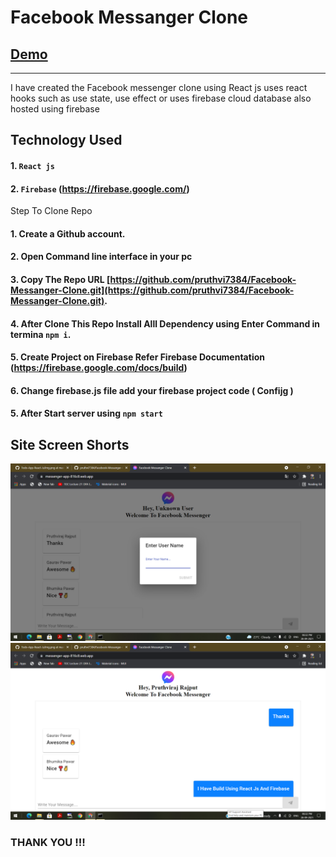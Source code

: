 # Facebook Messanger Clone
## [Demo](https://messenger-app-816c8.web.app/)
--------

I have created the Facebook messenger clone using React js uses react hooks such as use state, use effect or uses firebase cloud database also hosted using firebase

## Technology Used

#### 1. `React js`
#### 2. `Firebase` (https://firebase.google.com/)


Step To Clone Repo

#### 1. Create a Github account.
#### 2. Open Command line interface in your pc
#### 3. Copy The Repo URL [https://github.com/pruthvi7384/Facebook-Messanger-Clone.git](https://github.com/pruthvi7384/Facebook-Messanger-Clone.git).
#### 4. After Clone This Repo Install Alll Dependency using Enter Command in termina `npm i`.
#### 5. Create Project on Firebase Refer Firebase Documentation (https://firebase.google.com/docs/build)
#### 6. Change firebase.js file add your firebase project code ( Confijg )
#### 5. After Start server using  `npm start`

Site Screen Shorts 
-----

<img src="https://github.com/pruthvi7384/Facebook-Messanger-Clone/blob/master/img/img1.png">

<img src="https://github.com/pruthvi7384/Facebook-Messanger-Clone/blob/master/img/img2.png">


### THANK YOU !!!
